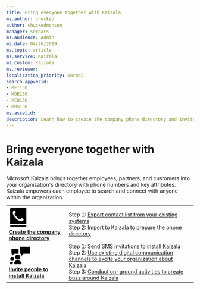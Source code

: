 ```yaml
---
title: Bring everyone together with Kaizala
ms.author: chucked
author: chuckedmonson
manager: serdars
ms.audience: Admin
ms.date: 04/26/2019
ms.topic: article
ms.service: Kaizala
ms.custom: Kaizala
ms.reviewer: 
localization_priority: Normal
search.appverid:
- MET150
- MOE150
- MED150
- MBS150
ms.assetid: 
description: Learn how to create the company phone directory and invite people to install Kaizala.
---
```


# Bring everyone together with Kaizala

Microsoft Kaizala brings together employees, partners, and customers into your organization's directory with phone numbers and key attributes. Kaizala empowers each employee to search and connect with anyone within the organization.

|         |         |
|---------|---------|
|![Image of phone icon](media/create-phone-directory-icon.png) <br> **[Create the company phone directory](create-phone-directory.md)**     | Step 1: [Export contact list from your existing systems](https://review.docs.microsoft.com/en-us/Office365/Kaizala/create-phone-directory?branch=getstarted-working#step-1--export-contact-list-from-your-existing-systems) <br> Step 2: [Import to Kaizala to prepare the phone directory](#step-1--export-contact-list-from-your-existing-systems)  |
|![Image of people icon](media/invite-people-icon.png) <br> **[Invite people to install Kaizala](invite-people.md)**     | Step 1: [Send SMS invitations to install Kaizala](#step-1--send-sms-invitations-to-install-kaizala) <br> Step 2: [Use existing digital communication channels to excite your organization about Kaizala](#step-2--use-existing-digital-communication-channels-to-excite-your-organization-about-kaizala) <br> Step 3: [Conduct on-ground activities to create buzz around Kaizala](#step-3--conduct-on-ground-activities-to-create-buzz-around-kaizala) |

